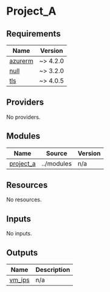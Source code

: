 # Project_A

<!-- BEGINNING OF PRE-COMMIT-OPENTOFU DOCS HOOK -->
## Requirements

| Name | Version |
|------|---------|
| <a name="requirement_azurerm"></a> [azurerm](#requirement\_azurerm) | ~> 4.2.0 |
| <a name="requirement_null"></a> [null](#requirement\_null) | ~> 3.2.0 |
| <a name="requirement_tls"></a> [tls](#requirement\_tls) | ~> 4.0.5 |

## Providers

No providers.

## Modules

| Name | Source | Version |
|------|--------|---------|
| <a name="module_project_a"></a> [project\_a](#module\_project\_a) | ../modules | n/a |

## Resources

No resources.

## Inputs

No inputs.

## Outputs

| Name | Description |
|------|-------------|
| <a name="output_vm_ips"></a> [vm\_ips](#output\_vm\_ips) | n/a |
<!-- END OF PRE-COMMIT-OPENTOFU DOCS HOOK -->
